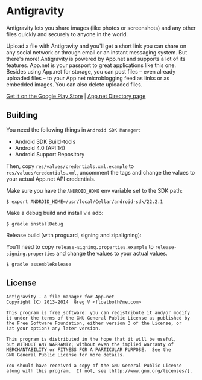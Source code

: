 # Antigravity

Antigravity lets you share images (like photos or screenshots) and any other files quickly and securely to anyone in the world.

Upload a file with Antigravity and you'll get a short link you can share on any social network or through email or an instant messaging system. But there's more! Antigravity is powered by App.net and supports a lot of its features. App.net is your passport to great applications like this one. Besides using App.net for storage, you can post files – even already uploaded files – to your App.net microblogging feed as links or as embedded images. You can also delete uploaded files.

[Get it on the Google Play Store](https://play.google.com/store/apps/details?id=com.floatboth.antigravity) | [App.net Directory page](https://directory.app.net/app/303/antigravity/)

## Building

You need the following things in `Android SDK Manager`:

- Android SDK Build-tools
- Android 4.0 (API 14)
- Android Support Repository

Then, copy `res/values/credentials.xml.example` to `res/values/credentials.xml`, uncomment
the tags and change the values to your actual App.net API credentials.

Make sure you have the `ANDROID_HOME` env variable set to the SDK path:

```shell
$ export ANDROID_HOME=/usr/local/Cellar/android-sdk/22.2.1
```

Make a debug build and install via adb:

```shell
$ gradle installDebug
```

Release build (with proguard, signing and zipaligning):

You'll need to copy `release-signing.properties.example` to `release-signing.properties`
and change the values to your actual values.

```shell
$ gradle assembleRelease
```

## License

    Antigravity - a file manager for App.net
    Copyright (C) 2013-2014  Greg V <floatboth@me.com>

    This program is free software: you can redistribute it and/or modify
    it under the terms of the GNU General Public License as published by
    the Free Software Foundation, either version 3 of the License, or
    (at your option) any later version.

    This program is distributed in the hope that it will be useful,
    but WITHOUT ANY WARRANTY; without even the implied warranty of
    MERCHANTABILITY or FITNESS FOR A PARTICULAR PURPOSE.  See the
    GNU General Public License for more details.

    You should have received a copy of the GNU General Public License
    along with this program.  If not, see [http://www.gnu.org/licenses/].

